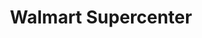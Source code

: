 ---
title: "Walmart Supercenter"
url: /chesapeake/walmart-supercenter-hillcrest-parkway/
shop: supermarket
---